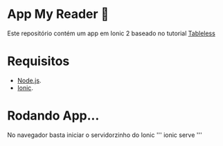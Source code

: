 # App My Reader :panda_face:
Este repositório contém um app em Ionic 2 baseado no tutorial [Tableless](https://tableless.com.br/criando-uma-aplicacao-movel-com-ionic-2-e-angular-2-em-dez-passos/)

# Requisitos
* [Node.js](https://nodejs.org/en/).
* [Ionic](https://ionicframework.com/docs/intro/installation/).

# Rodando App...
No navegador basta iniciar o servidorzinho do Ionic
'''
ionic serve
'''
